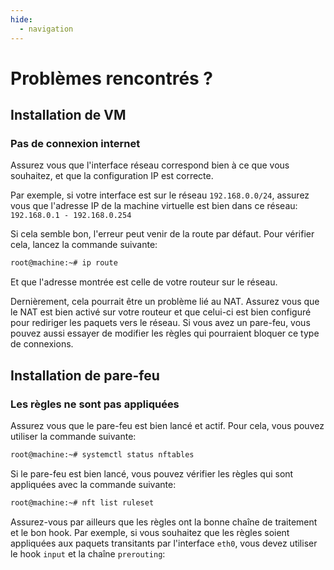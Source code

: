 ```yaml
---
hide:
  - navigation
---
```

# Problèmes rencontrés ?

## Installation de VM

### Pas de connexion internet

Assurez vous que l'interface réseau correspond bien à ce que vous souhaitez, et que la configuration IP est correcte.

Par exemple, si votre interface est sur le réseau `192.168.0.0/24`, assurez vous que l'adresse IP de la machine virtuelle est bien dans ce réseau:
`192.168.0.1 - 192.168.0.254`

Si cela semble bon, l'erreur peut venir de la route par défaut. Pour vérifier cela, lancez la commande suivante:

```bash
root@machine:~# ip route
```

Et que l'adresse montrée est celle de votre routeur sur le réseau.

Dernièrement, cela pourrait être un problème lié au NAT. Assurez vous que le NAT est bien activé sur votre routeur et que celui-ci est bien configuré pour rediriger les paquets vers le réseau. Si vous avez un pare-feu, vous pouvez aussi essayer de modifier les règles qui pourraient bloquer ce type de connexions.

## Installation de pare-feu

### Les règles ne sont pas appliquées

Assurez vous que le pare-feu est bien lancé et actif. Pour cela, vous pouvez utiliser la commande suivante:

```bash
root@machine:~# systemctl status nftables
```

Si le pare-feu est bien lancé, vous pouvez vérifier les règles qui sont appliquées avec la commande suivante:

```bash
root@machine:~# nft list ruleset
```

Assurez-vous par ailleurs que les règles ont la bonne chaîne de traitement et le bon hook. Par exemple, si vous souhaitez que les règles soient appliquées aux paquets transitants par l'interface `eth0`, vous devez utiliser le hook `input` et la chaîne `prerouting`:
